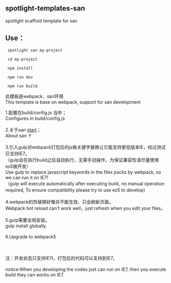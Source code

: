 
## spotlight-templates-san
spotlight scaffold template for san<br>

## Use：

     spotlight san my-project

     cd my-project

     npm install

     npm run dev

     npm run build

此模板是webpack、san环境<br>
This template is base on webpack, support for san development <br>

1.配置在build/config.js 当中；<br>
  Configures in build/config.js <br><br>
2.关于san <a href="https://ecomfe.github.io/san/tutorial/start/" target="_blank">start</a>；<br>
  About san ↑<br><br>
3.引入gulp对webpack打包后的js做关键字替换让它能支持更低版本IE，经过测试已支持IE7。<br>
（gulp会在执行build之后自动执行，无需手动操作，为保证兼容性请尽量使用es5做开发）<br>
  Use gulp to replace javascript keywords in the files packs by webpack, so we can run it on IE7!<br>
（gulp will execute automatically after executing build, no manual operation required, To ensure compatibility please try to use es5 to develop）<br><br>
4.webpack的热替换好像并不能生效，只会刷新页面。<br>
Webpack hot reload can't work well，just refresh when you edit your files。<br>
<br>
5.gulp需要全局安装。<br>
gulp install globally.<br>
<br>
6.Upgrade to webpack5<br><br>

<br>
注：开发状态只支持IE11，打包后的代码可以支持到IE7。<br>
<br>
notice:When you developing the codes just can run on IE7, then you execute build they can works on IE7.
